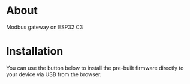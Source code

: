 # About

Modbus gateway on ESP32 C3

# Installation

You can use the button below to install the pre-built firmware directly to your device via USB from the browser.

<esp-web-install-button manifest="./manifest.json"></esp-web-install-button>

<script type="module" src="https://unpkg.com/@volca/esp-web-tools@8.0.3/dist/web/install-button.js?module"></script>
